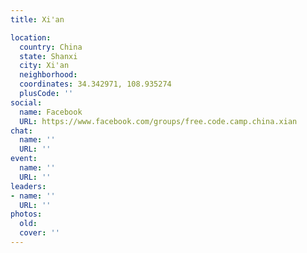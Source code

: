 ```yaml
---
title: Xi'an

location:
  country: China
  state: Shanxi
  city: Xi'an
  neighborhood: 
  coordinates: 34.342971, 108.935274
  plusCode: ''
social:
  name: Facebook
  URL: https://www.facebook.com/groups/free.code.camp.china.xian
chat:
  name: ''
  URL: ''
event:
  name: ''
  URL: ''
leaders:
- name: ''
  URL: ''
photos:
  old: 
  cover: ''
---
```

